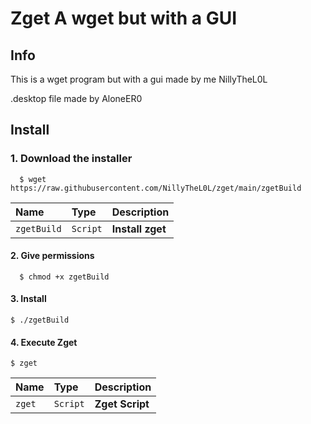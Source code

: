 
# Zget A wget but with a GUI

## Info

This is a wget program but with a gui made by me NillyTheL0L

.desktop file made by AloneER0
## Install

### 1. Download the installer

```http
  $ wget https://raw.githubusercontent.com/NillyTheL0L/zget/main/zgetBuild
```

| Name   | Type       | Description                           |
| :---------- | :--------- | :---------------------------------- |
| `zgetBuild` | `Script` | **Install zget** |

#### 2. Give permissions

```http
  $ chmod +x zgetBuild
```

#### 3. Install

```http
$ ./zgetBuild
```
#### 4. Execute Zget

```http
$ zget
```
| Name   | Type       | Description                           |
| :---------- | :--------- | :---------------------------------- |
| `zget` | `Script` | **Zget Script** |

